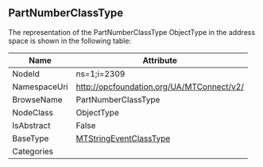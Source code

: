 <!-- objecttype -->
## PartNumberClassType
  
<!-- end of text -->
The representation of the PartNumberClassType ObjectType in the address space is shown in the following table:  

|Name|Attribute|
|---|---|
|NodeId|ns=1;i=2309|
|NamespaceUri|http://opcfoundation.org/UA/MTConnect/v2/|
|BrowseName|PartNumberClassType|
|NodeClass|ObjectType|
|IsAbstract|False|
|BaseType|[MTStringEventClassType](../../ObjectTypes/MTStringEventClassType/readme.md)|
|Categories||

